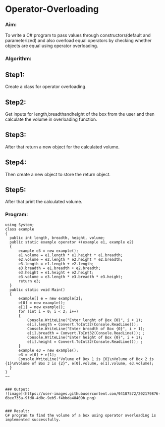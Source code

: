 # Operator-Overloading

### Aim:
 To write a C# program to pass values through constructors(default and parameterized) and also overload equal operators by checking whether objects are equal using operator overloading. 
 
### Algorithm:
## Step1:
Create a class for operator overloading.

## Step2:
Get inputs for length,breadthandheight of the box from the user and then calculate the volume in overloading function.

## Step3:
After that return a new object for the calculated volume.

## Step4:
Then create a new object to store the return object.

## Step5:
After that print the calculated volume.
 
 
 
 ### Program:
 ~~~
 using System;
class example
{
   public int length, breadth, height, volume;
   public static example operator +(example e1, example e2)
   {
       example e3 = new example();
       e1.volume = e1.length * e1.height * e1.breadth;
       e2.volume = e2.length * e2.height * e2.breadth;
       e3.length = e1.length + e2.length;
       e3.breadth = e1.breadth + e2.breadth;
       e3.height = e1.height + e2.height;
       e3.volume = e3.length * e3.breadth * e3.height;
       return e3;
   }
   public static void Main()
   {
       example[] e = new example[2];
       e[0] = new example();
       e[1] = new example();
       for (int i = 0; i < 2; i++)
       {
           Console.WriteLine("Enter lenght of Box {0}", i + 1);
           e[i].length = Convert.ToInt32(Console.ReadLine());
           Console.WriteLine("Enter breadth of Box {0}", i + 1);
           e[i].breadth = Convert.ToInt32(Console.ReadLine()); ;
           Console.WriteLine("Enter height of Box {0}", i + 1);
           e[i].height = Convert.ToInt32(Console.ReadLine()); ;
       }
       example e3 = new example();
       e3 = e[0] + e[1];
       Console.WriteLine("Volume of Box 1 is {0}\nVolume of Box 2 is {1}\nVolume of Box 3 is {2}", e[0].volume, e[1].volume, e3.volume);
   }
}
~~
 
 
 ### Output:
 ![image](https://user-images.githubusercontent.com/94187572/202179876-6bee735a-9fd8-4d0c-9eb5-f4bbda48409b.png)

 
 ### Result:
 C# program to find the volume of a box using operator overloading is implemented successfully.


